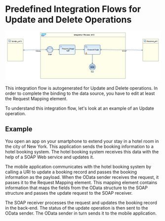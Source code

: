<!-- loio16e913c349c548ea91207369033452b6 -->

# Predefined Integration Flows for Update and Delete Operations

![](images/Predefined_iFlow_-_Update_and_Delete_b460ea6.png)

This integration flow is autogenerated for Update and Delete operations. In order to complete the binding to the data source, you have to edit at least the Request Mapping element.

To understand this integration flow, let's look at an example of an Update operation.



## Example

You open an app on your smartphone to extend your stay in a hotel room in the city of New York. This application sends the booking information to a hotel booking system. The hotel booking system receives this data with the help of a SOAP Web service and updates it.

The mobile application communicates with the hotel booking system by calling a URI to update a booking record and passes the booking information as the payload. When the OData sender receives the request, it passes it to the Request Mapping element. This mapping element contains information that maps the fields from the OData structure to the SOAP structure and passes the update request to the SOAP receiver.

The SOAP receiver processes the request and updates the booking record in the back-end. The status of the update operation is then sent to the OData sender. The OData sender in turn sends it to the mobile application.

